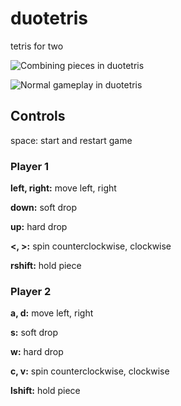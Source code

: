 # duotetris
tetris for two

![Combining pieces in duotetris](https://github.com/llllimey/duotetris/blob/main/duotetris%20features.gif)

![Normal gameplay in duotetris](https://github.com/llllimey/duotetris/blob/main/duotetris%20gameplay.gif)

## Controls
space: start and restart game

### Player 1
**left, right:**  move left, right

**down:**  soft drop

**up:**  hard drop

**<, >:**  spin counterclockwise, clockwise

**rshift:**  hold piece

### Player 2
**a, d:**  move left, right

**s:**  soft drop

**w:**  hard drop

**c, v:**  spin counterclockwise, clockwise

**lshift:**  hold piece
